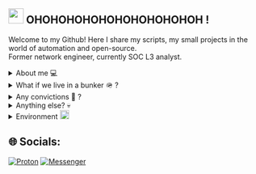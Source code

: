 ## <img height="30" src="http://pngimg.com/uploads/trollface/trollface_PNG13.png"> OHOHOHOHOHOHOHOHOHOHOH !

Welcome to my Github! Here I share my scripts, my small projects in the world of automation and open-source. \
Former network engineer, currently SOC L3 analyst.

<details close><summary> About me  💻 </summary>
Psychology, Criminal sciences and Cybersecurity, that's what distracted me, sometimes... I've been studying all the way to end up like you, doing the same thing in a loop. I am a SOC analyst by day and an OSINT scrapper by night. Otherwise I am an Archlinux user, as you may have noticed - The best functional distro to farm on Diablo IV (btw)</details>

<details close><summary>What if we live in a bunker  🪖 ? </summary>
I mean, it's comfortable, away from noise, from the dictates (the real ones, those with weapons), from false experts, from false enthusiasts, from illogical and cognitive dissonance.</details>

<details close><summary> Any convictions  🔎 ? </summary>
We all walk to the same grave and the same death, we all go through the same bullshit, so as much as we help each other, right?
If I can do anything in Cyber and network, and then share it with you, it's cool and it's been useful.
</details>

<details close><summary> Anything else?  💀 </summary>
Manipulation and social engineering control the world ! Or not, maybe, really ? - I let you be spied on, probably no one has anything to hide.
</details>

<details close><summary> Environment  <img height="18" src="http://wiki.installgentoo.com/images/f/f9/Arch-linux-logo.png"> </summary>
Archlinux, with my own mirror and network infrastructure. Strict network filtering, blocking everything I don't trust. I try to host all my services as much as possible, and I'm a big user of SearXNG and other free, decentralized, transparent alternatives, with no tracking. 
</details>


## 🌐 Socials:

[![Proton](https://img.shields.io/badge/ProtonMail-8B89CC?style=for-the-badge&logo=protonmail&logoColor=white)](mailto:thecyberarcher@protonmail.ch)
[![Messenger](https://img.shields.io/badge/Messenger-00B2FF?style=for-the-badge&logo=messenger&logoColor=white)](https://www.youtube.com/watch?v=tgTUtfb0Ok8)
